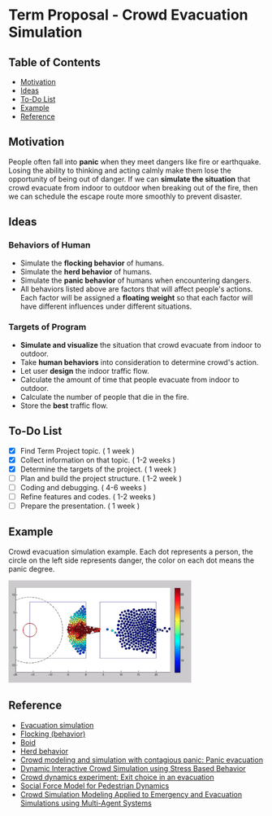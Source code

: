 # Term Proposal - Crowd Evacuation Simulation

## Table of Contents

 - [Motivation](#motivation)
 - [Ideas](#ideas)
 - [To-Do List](#to-do-list)
 - [Example](#example)
 - [Reference](#reference)

## Motivation

People often fall into **panic** when they meet dangers like fire or earthquake. Losing the ability to thinking and acting calmly make them lose the opportunity of being out of danger. If we can **simulate the situation** that crowd evacuate from indoor to outdoor when breaking out of the fire, then we can schedule the escape route more smoothly to prevent disaster.

## Ideas

### Behaviors of Human
 - Simulate the **flocking behavior** of humans.
 - Simulate the **herd behavior** of humans.
 - Simulate the **panic behavior** of humans when encountering dangers.
 - All behaviors listed above are factors that will affect people's actions. Each factor will be assigned a **floating weight** so that each factor will have different influences under different situations.

### Targets of Program
 - **Simulate and visualize** the situation that crowd evacuate from indoor to outdoor.
 - Take **human behaviors** into consideration to determine crowd's action.
 - Let user **design** the indoor traffic flow.
 - Calculate the amount of time that people evacuate from indoor to outdoor.
 - Calculate the number of people that die in the fire. 
 - Store the **best** traffic flow.

## To-Do List

 - [x] Find Term Project topic. ( 1 week )
 - [x] Collect information on that topic. ( 1-2 weeks )
 - [x] Determine the targets of the project. ( 1 week )
 - [ ] Plan and build the project structure. ( 1-2 week )
 - [ ] Coding and debugging. ( 4-6 weeks )
 - [ ] Refine features and codes. ( 1-2 weeks ) 
 - [ ] Prepare the presentation. ( 1 week )

## Example

Crowd evacuation simulation example. Each dot represents a person, the circle on the left side represents danger, the color on each dot means the panic degree.

<img src="./imgs/evacuation_simulation.png" width="360">

## Reference

 - [Evacuation simulation](https://en.wikipedia.org/wiki/Evacuation_simulation)
 - [Flocking (behavior)](https://en.wikipedia.org/wiki/Flocking_(behavior))
 - [Boid](https://en.wikipedia.org/wiki/Boids)
 - [Herd behavior](https://en.wikipedia.org/wiki/Herd_behavior)
 - [Crowd modeling and simulation with contagious panic: Panic evacuation](https://www.youtube.com/watch?v=SCm0mKPdY3M)
 - [Dynamic Interactive Crowd Simulation using Stress Based Behavior](https://users.csc.calpoly.edu/~zwood/teaching/csc572/final17/smseiber/index.html?fbclid=IwAR2Cw7XXhafc5HrfROChYzjc39_VEAKA8xG15sW2Z7h3ppjmdehuKV9K_6I)
 - [Crowd dynamics experiment: Exit choice in an evacuation](https://www.youtube.com/watch?v=cGJ0NT_Bg4g)
 - [Social Force Model for Pedestrian Dynamics](https://arxiv.org/abs/cond-mat/9805244)
 - [Crowd Simulation Modeling Applied to Emergency and Evacuation Simulations using Multi-Agent Systems](https://arxiv.org/pdf/1303.4692)